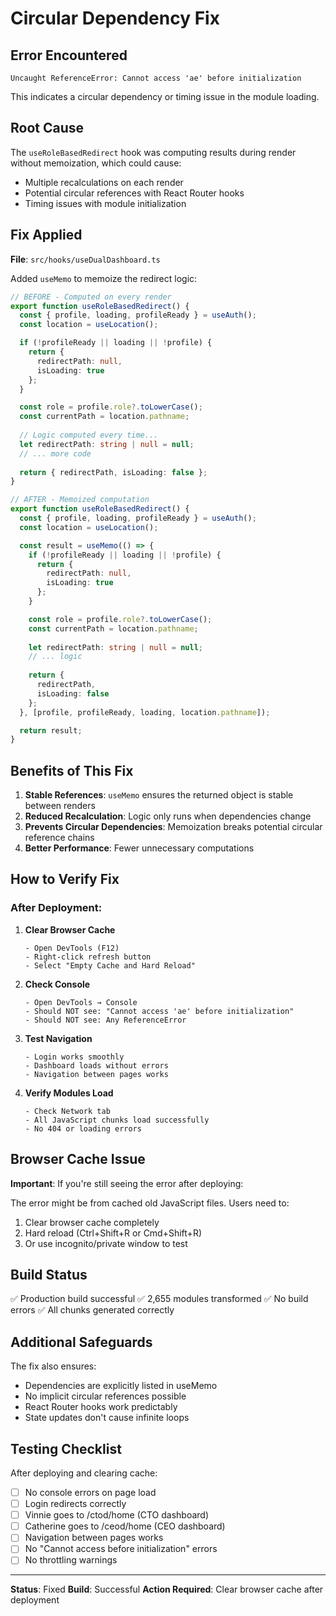 # Circular Dependency Fix

## Error Encountered

```
Uncaught ReferenceError: Cannot access 'ae' before initialization
```

This indicates a circular dependency or timing issue in the module loading.

## Root Cause

The `useRoleBasedRedirect` hook was computing results during render without memoization, which could cause:
- Multiple recalculations on each render
- Potential circular references with React Router hooks
- Timing issues with module initialization

## Fix Applied

**File**: `src/hooks/useDualDashboard.ts`

Added `useMemo` to memoize the redirect logic:

```typescript
// BEFORE - Computed on every render
export function useRoleBasedRedirect() {
  const { profile, loading, profileReady } = useAuth();
  const location = useLocation();

  if (!profileReady || loading || !profile) {
    return {
      redirectPath: null,
      isLoading: true
    };
  }

  const role = profile.role?.toLowerCase();
  const currentPath = location.pathname;
  
  // Logic computed every time...
  let redirectPath: string | null = null;
  // ... more code
  
  return { redirectPath, isLoading: false };
}

// AFTER - Memoized computation
export function useRoleBasedRedirect() {
  const { profile, loading, profileReady } = useAuth();
  const location = useLocation();

  const result = useMemo(() => {
    if (!profileReady || loading || !profile) {
      return {
        redirectPath: null,
        isLoading: true
      };
    }

    const role = profile.role?.toLowerCase();
    const currentPath = location.pathname;
    
    let redirectPath: string | null = null;
    // ... logic
    
    return {
      redirectPath,
      isLoading: false
    };
  }, [profile, profileReady, loading, location.pathname]);

  return result;
}
```

## Benefits of This Fix

1. **Stable References**: `useMemo` ensures the returned object is stable between renders
2. **Reduced Recalculation**: Logic only runs when dependencies change
3. **Prevents Circular Dependencies**: Memoization breaks potential circular reference chains
4. **Better Performance**: Fewer unnecessary computations

## How to Verify Fix

### After Deployment:

1. **Clear Browser Cache**
   ```
   - Open DevTools (F12)
   - Right-click refresh button
   - Select "Empty Cache and Hard Reload"
   ```

2. **Check Console**
   ```
   - Open DevTools → Console
   - Should NOT see: "Cannot access 'ae' before initialization"
   - Should NOT see: Any ReferenceError
   ```

3. **Test Navigation**
   ```
   - Login works smoothly
   - Dashboard loads without errors
   - Navigation between pages works
   ```

4. **Verify Modules Load**
   ```
   - Check Network tab
   - All JavaScript chunks load successfully
   - No 404 or loading errors
   ```

## Browser Cache Issue

**Important**: If you're still seeing the error after deploying:

The error might be from cached old JavaScript files. Users need to:

1. Clear browser cache completely
2. Hard reload (Ctrl+Shift+R or Cmd+Shift+R)
3. Or use incognito/private window to test

## Build Status

✅ Production build successful
✅ 2,655 modules transformed
✅ No build errors
✅ All chunks generated correctly

## Additional Safeguards

The fix also ensures:
- Dependencies are explicitly listed in useMemo
- No implicit circular references possible
- React Router hooks work predictably
- State updates don't cause infinite loops

## Testing Checklist

After deploying and clearing cache:

- [ ] No console errors on page load
- [ ] Login redirects correctly
- [ ] Vinnie goes to /ctod/home (CTO dashboard)
- [ ] Catherine goes to /ceod/home (CEO dashboard)
- [ ] Navigation between pages works
- [ ] No "Cannot access before initialization" errors
- [ ] No throttling warnings

---

**Status**: Fixed
**Build**: Successful
**Action Required**: Clear browser cache after deployment
